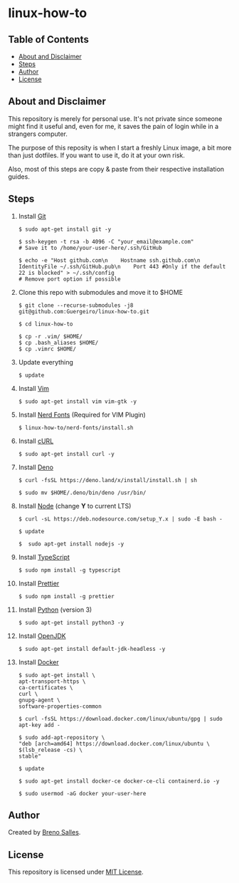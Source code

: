 # linux-how-to

## Table of Contents

-   [About and Disclaimer](#about-and-disclaimer)
-   [Steps](#steps)
-   [Author](#author)
-   [License](#license)

## About and Disclaimer

This repository is merely for personal use. It's not private since someone might find it useful and, even for me, it saves the pain of login while in a strangers computer.

The purpose of this reposity is when I start a freshly Linux image, a bit more than just dotfiles. If you want to use it, do it at your own risk.

Also, most of this steps are copy & paste from their respective installation guides.

## Steps

1. Install [Git](https://git-scm.com/)
    ```
    $ sudo apt-get install git -y
    ```
    ```
    $ ssh-keygen -t rsa -b 4096 -C "your_email@example.com"
    # Save it to /home/your-user-here/.ssh/GitHub
    ```
    ```
    $ echo -e "Host github.com\n    Hostname ssh.github.com\n    IdentityFile ~/.ssh/GitHub.pub\n    Port 443 #Only if the default 22 is blocked" > ~/.ssh/config
    # Remove port option if possible
    ```
2. Clone this repo with submodules and move it to \$HOME
    ```
    $ git clone --recurse-submodules -j8 git@github.com:Guergeiro/linux-how-to.git
    ```
    ```
    $ cd linux-how-to
    ```
    ```
    $ cp -r .vim/ $HOME/
    $ cp .bash_aliases $HOME/
    $ cp .vimrc $HOME/
    ```
3. Update everything
    ```
    $ update
    ```
4. Install [Vim](https://www.vim.org/)
    ```
    $ sudo apt-get install vim vim-gtk -y
    ```
5. Install [Nerd Fonts](https://nerdfonts.com) (Required for VIM Plugin)
    ```
    $ linux-how-to/nerd-fonts/install.sh
    ```
6. Install [cURL](https://curl.haxx.se/)
    ```
    $ sudo apt-get install curl -y
    ```
7. Install [Deno](https://deno.land)
    ```
    $ curl -fsSL https://deno.land/x/install/install.sh | sh
    ```
    ```
    $ sudo mv $HOME/.deno/bin/deno /usr/bin/
    ```
8. Install [Node](https://nodejs.org/) (change **Y** to current LTS)
    ```
    $ curl -sL https://deb.nodesource.com/setup_Y.x | sudo -E bash -
    ```
    ```
    $ update
    ```
    ```
    $  sudo apt-get install nodejs -y
    ```
9. Install [TypeScript](https://www.typescriptlang.org/)
    ```
    $ sudo npm install -g typescript
    ```
10. Install [Prettier](https://prettier.io/)
    ```
    $ sudo npm install -g prettier
    ```
11. Install [Python](https://www.python.org/) (version 3)
    ```
    $ sudo apt-get install python3 -y
    ```
12. Install [OpenJDK](http://openjdk.java.net/)
    ```
    $ sudo apt-get install default-jdk-headless -y
    ```
13. Install [Docker](https://www.docker.com/)
    ```
    $ sudo apt-get install \
    apt-transport-https \
    ca-certificates \
    curl \
    gnupg-agent \
    software-properties-common
    ```
    ```
    $ curl -fsSL https://download.docker.com/linux/ubuntu/gpg | sudo apt-key add -
    ```
    ```
    $ sudo add-apt-repository \
    "deb [arch=amd64] https://download.docker.com/linux/ubuntu \
    $(lsb_release -cs) \
    stable"
    ```
    ```
    $ update
    ```
    ```
    $ sudo apt-get install docker-ce docker-ce-cli containerd.io -y
    ```
    ```
    $ sudo usermod -aG docker your-user-here
    ```

## Author

Created by [Breno Salles](https://brenosalles.com).

## License

This repository is licensed under [MIT License](./LICENSE).
